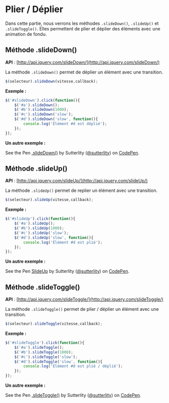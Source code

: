 # Plier / Déplier

Dans cette partie, nous verrons les méthodes `.slideDown()`, `.slideUp()` et `.slideToggle()`. Elles permettent de plier et déplier des éléments avec une animation de fondu.

## Méthode .slideDown()

**API** : [http://api.jquery.com/slideDown/](http://api.jquery.com/slideDown/)

La méthode `.slideDown()` permet de déplier un élément avec une transition.

```js
$(selecteur).slideDown(vitesse,callback);
```

**Exemple :**

```js
$('#slideDown').click(function(){
    $('#a').slideDown();
    $('#b').slideDown(1000);
    $('#c').slideDown('slow');
    $('#d').slideDown('slow', function(){
        console.log('Élément #d est déplié');
    });
});
```

**Un autre exemple :**

<p data-height="180" data-theme-id="7816" data-slug-hash="jCkdJ" data-default-tab="result" class='codepen'>See the Pen <a href='http://codepen.io/sutterlity/pen/jCkdJ/'>.slideDown()</a> by Sutterlity (<a href='http://codepen.io/sutterlity'>@sutterlity</a>) on <a href='http://codepen.io'>CodePen</a>.</p>

## Méthode .slideUp()

**API** : [http://api.jquery.com/slideUp/](http://api.jquery.com/slideUp/)

La méthode `.slideUp()` permet de replier un élément avec une transition.

```js
$(selecteur).slideUp(vitesse,callback);
```

**Exemple :**

```js
$('#slideUp').click(function(){
    $('#a').slideUp();
    $('#b').slideUp(1000);
    $('#c').slideUp('slow');
    $('#d').slideUp('slow', function(){
        console.log('Élément #d est plié');
    });
});
```
**Un autre exemple :**

<p data-height="180" data-theme-id="7816" data-slug-hash="yBCDA" data-default-tab="result" class='codepen'>See the Pen <a href='http://codepen.io/sutterlity/pen/yBCDA/'>SlideUp</a> by Sutterlity (<a href='http://codepen.io/sutterlity'>@sutterlity</a>) on <a href='http://codepen.io'>CodePen</a>.</p>


## Méthode .slideToggle()

**API** : [http://api.jquery.com/slideToggle/](http://api.jquery.com/slideToggle/)

La méthode `.slideToggle()` permet de plier / déplier un élément avec une transition.

```js
$(selecteur).slideToggle(vitesse,callback);
```

**Exemple :**

```js
$('#slideToggle').click(function(){
    $('#a').slideToggle();
    $('#b').slideToggle(1000);
    $('#c').slideToggle('slow');
    $('#d').slideToggle('slow', function(){
        console.log('Élément #d est plié / déplié');
    });
});
```

**Un autre exemple :**

<p data-height="180" data-theme-id="7816" data-slug-hash="pCDuH" data-default-tab="result" class='codepen'>See the Pen <a href='http://codepen.io/sutterlity/pen/pCDuH/'>.slideToggle()</a> by Sutterlity (<a href='http://codepen.io/sutterlity'>@sutterlity</a>) on <a href='http://codepen.io'>CodePen</a>.</p>

<script async src="//codepen.io/assets/embed/ei.js"></script>
